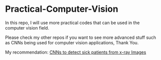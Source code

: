 # Practical-Computer-Vision
In this repo, I will use more practical codes that can be used in the computer vision field.

Please check my other repos if you want to see more advanced stuff such as CNNs being used for computer vision applications, Thank You.

My recommendation: [CNNs to detect sick patients from x-ray Images](https://github.com/AmirHHasani/Manual-tuning-of-Convolutional-Neural-Networks-for-a-medical-image-dataset-x-ray-images-)
